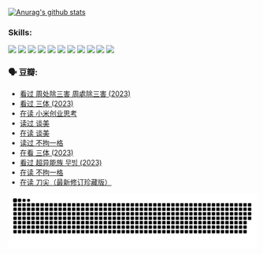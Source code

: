 
[![Anurag's github stats](https://github-readme-stats.vercel.app/api?username=w940853815)](https://github.com/anuraghazra/github-readme-stats)

### Skills:

<code><img height="32" src="https://cdn.jsdelivr.net/npm/simple-icons@v5/icons/python.svg"></code>
<code><img height="32" src="https://cdn.jsdelivr.net/npm/simple-icons@v5/icons/javascript.svg"></code>
<code><img height="32" src="https://cdn.jsdelivr.net/npm/simple-icons@v5/icons/django.svg"></code>
<code><img height="32" src="https://cdn.jsdelivr.net/npm/simple-icons@v5/icons/flask.svg"></code>
<code><img height="32" src="https://cdn.jsdelivr.net/npm/simple-icons@v5/icons/vuetify.svg"></code>
<code><img height="32" src="https://cdn.jsdelivr.net/npm/simple-icons@v5/icons/git.svg"></code>
<code><img height="32" src="https://cdn.jsdelivr.net/npm/simple-icons@v5/icons/docker.svg"></code>
<code><img height="32" src="https://cdn.jsdelivr.net/npm/simple-icons@v5/icons/postgresql.svg"></code>
<code><img height="32" src="https://cdn.jsdelivr.net/npm/simple-icons@v5/icons/elasticsearch.svg"></code>
<code><img height="32" src="https://cdn.jsdelivr.net/npm/simple-icons@v5/icons/macos.svg"></code>
<code><img height="32" src="https://cdn.jsdelivr.net/npm/simple-icons@v5/icons/linux.svg"></code>

### 🗣 豆瓣:

<!-- DOUBAN-ACTIVITIES:START -->
- [看过 周处除三害 周處除三害‎ (2023)](https://www.douban.com/people/136069238/status/4575646701/?_i=13183858)
- [看过 三体‎ (2023)](https://www.douban.com/people/136069238/status/4574263039/?_i=13183858)
- [在读 小米创业思考](https://www.douban.com/people/136069238/status/4572047905/?_i=13183858)
- [读过 谈美](https://www.douban.com/people/136069238/status/4572047629/?_i=13183858)
- [在读 谈美](https://www.douban.com/people/136069238/status/4560861771/?_i=13183858)
- [读过 不拘一格](https://www.douban.com/people/136069238/status/4560861445/?_i=13183858)
- [在看 三体‎ (2023)](https://www.douban.com/people/136069238/status/4558185093/?_i=13183858)
- [看过 超异能族 무빙‎ (2023)](https://www.douban.com/people/136069238/status/4556824186/?_i=13183858)
- [在读 不拘一格](https://www.douban.com/people/136069238/status/4541712161/?_i=13183858)
- [在读 刀尖（最新修订珍藏版）](https://www.douban.com/people/136069238/status/4541711339/?_i=13183858)
<!-- DOUBAN-ACTIVITIES:END -->


![Snake animation](https://raw.githubusercontent.com/w940853815/w940853815/output/github-contribution-grid-snake.svg)

<!--
**w940853815/w940853815** is a ✨ _special_ ✨ repository because its `README.md` (this file) appears on your GitHub profile.

Here are some ideas to get you started:

- 🔭 I’m currently working on ...
- 🌱 I’m currently learning ...
- 👯 I’m looking to collaborate on ...
- 🤔 I’m looking for help with ...
- 💬 Ask me about ...
- 📫 How to reach me: ...
- 😄 Pronouns: ...
- ⚡ Fun fact: ...
-->
